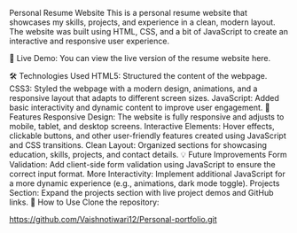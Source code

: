 Personal Resume Website
This is a personal resume website that showcases my skills, projects, and experience in a clean, modern layout. The website was built using HTML, CSS, and a bit of JavaScript to create an interactive and responsive user experience.

🔗 Live Demo:
You can view the live version of the resume website here.

🛠️ Technologies Used
HTML5: Structured the content of the webpage.
CSS3: Styled the webpage with a modern design, animations, and a responsive layout that adapts to different screen sizes.
JavaScript: Added basic interactivity and dynamic content to improve user engagement.
📄 Features
Responsive Design: The website is fully responsive and adjusts to mobile, tablet, and desktop screens.
Interactive Elements: Hover effects, clickable buttons, and other user-friendly features created using JavaScript and CSS transitions.
Clean Layout: Organized sections for showcasing education, skills, projects, and contact details.
💡 Future Improvements
Form Validation: Add client-side form validation using JavaScript to ensure the correct input format.
More Interactivity: Implement additional JavaScript for a more dynamic experience (e.g., animations, dark mode toggle).
Projects Section: Expand the projects section with live project demos and GitHub links.
🚀 How to Use
Clone the repository:

https://github.com/Vaishnotiwari12/Personal-portfolio.git

